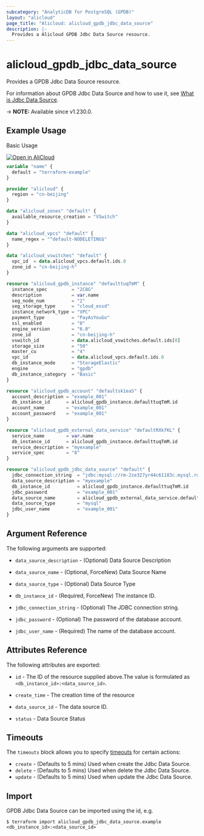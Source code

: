 ```yaml
---
subcategory: "AnalyticDB for PostgreSQL (GPDB)"
layout: "alicloud"
page_title: "Alicloud: alicloud_gpdb_jdbc_data_source"
description: |-
  Provides a Alicloud GPDB Jdbc Data Source resource.
---
```


# alicloud_gpdb_jdbc_data_source

Provides a GPDB Jdbc Data Source resource.



For information about GPDB Jdbc Data Source and how to use it, see [What is Jdbc Data Source](https://www.alibabacloud.com/help/en/).

-> **NOTE:** Available since v1.230.0.

## Example Usage

Basic Usage

<div style="display: block;margin-bottom: 40px;"><div class="oics-button" style="float: right;position: absolute;margin-bottom: 10px;">
  <a href="https://api.aliyun.com/terraform?resource=alicloud_gpdb_jdbc_data_source&exampleId=f4d9cc1e-340b-3446-56c0-b2db388ef2e68dd75211&activeTab=example&spm=docs.r.gpdb_jdbc_data_source.0.f4d9cc1e34&intl_lang=EN_US" target="_blank">
    <img alt="Open in AliCloud" src="https://img.alicdn.com/imgextra/i1/O1CN01hjjqXv1uYUlY56FyX_!!6000000006049-55-tps-254-36.svg" style="max-height: 44px; max-width: 100%;">
  </a>
</div></div>

```terraform
variable "name" {
  default = "terraform-example"
}

provider "alicloud" {
  region = "cn-beijing"
}

data "alicloud_zones" "default" {
  available_resource_creation = "VSwitch"
}

data "alicloud_vpcs" "default" {
  name_regex = "^default-NODELETING$"
}

data "alicloud_vswitches" "default" {
  vpc_id  = data.alicloud_vpcs.default.ids.0
  zone_id = "cn-beijing-h"
}

resource "alicloud_gpdb_instance" "defaulttuqTmM" {
  instance_spec         = "2C8G"
  description           = var.name
  seg_node_num          = "2"
  seg_storage_type      = "cloud_essd"
  instance_network_type = "VPC"
  payment_type          = "PayAsYouGo"
  ssl_enabled           = "0"
  engine_version        = "6.0"
  zone_id               = "cn-beijing-h"
  vswitch_id            = data.alicloud_vswitches.default.ids[0]
  storage_size          = "50"
  master_cu             = "4"
  vpc_id                = data.alicloud_vpcs.default.ids.0
  db_instance_mode      = "StorageElastic"
  engine                = "gpdb"
  db_instance_category  = "Basic"
}

resource "alicloud_gpdb_account" "defaultsk1eaS" {
  account_description = "example_001"
  db_instance_id      = alicloud_gpdb_instance.defaulttuqTmM.id
  account_name        = "example_001"
  account_password    = "example_001"
}

resource "alicloud_gpdb_external_data_service" "defaultRXkfKL" {
  service_name        = var.name
  db_instance_id      = alicloud_gpdb_instance.defaulttuqTmM.id
  service_description = "myexample"
  service_spec        = "8"
}

resource "alicloud_gpdb_jdbc_data_source" "default" {
  jdbc_connection_string  = "jdbc:mysql://rm-2ze327yr44c61183c.mysql.rds.aliyuncs.com:3306/example_001"
  data_source_description = "myexample"
  db_instance_id          = alicloud_gpdb_instance.defaulttuqTmM.id
  jdbc_password           = "example_001"
  data_source_name        = alicloud_gpdb_external_data_service.defaultRXkfKL.service_name
  data_source_type        = "mysql"
  jdbc_user_name          = "example_001"
}
```

## Argument Reference

The following arguments are supported:
* `data_source_description` - (Optional) Data Source Description
* `data_source_name` - (Optional, ForceNew) Data Source Name
* `data_source_type` - (Optional) Data Source Type
* `db_instance_id` - (Required, ForceNew) The instance ID.

* `jdbc_connection_string` - (Optional) The JDBC connection string.

* `jdbc_password` - (Optional) The password of the database account.

* `jdbc_user_name` - (Required) The name of the database account.


## Attributes Reference

The following attributes are exported:
* `id` - The ID of the resource supplied above.The value is formulated as `<db_instance_id>:<data_source_id>`.
* `create_time` - The creation time of the resource
* `data_source_id` - The data source ID.

* `status` - Data Source Status

## Timeouts

The `timeouts` block allows you to specify [timeouts](https://www.terraform.io/docs/configuration-0-11/resources.html#timeouts) for certain actions:
* `create` - (Defaults to 5 mins) Used when create the Jdbc Data Source.
* `delete` - (Defaults to 5 mins) Used when delete the Jdbc Data Source.
* `update` - (Defaults to 5 mins) Used when update the Jdbc Data Source.

## Import

GPDB Jdbc Data Source can be imported using the id, e.g.

```shell
$ terraform import alicloud_gpdb_jdbc_data_source.example <db_instance_id>:<data_source_id>
```